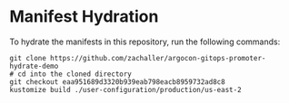 # Manifest Hydration

To hydrate the manifests in this repository, run the following commands:

```shell
git clone https://github.com/zachaller/argocon-gitops-promoter-hydrate-demo
# cd into the cloned directory
git checkout eaa951689d3320b939eab798eacb8959732ad8c8
kustomize build ./user-configuration/production/us-east-2
```
